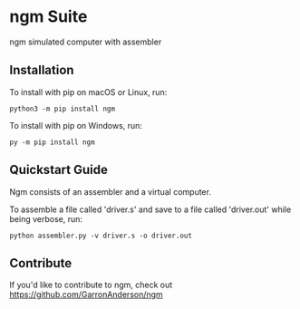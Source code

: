 # ngm Suite

ngm simulated computer with assembler

## Installation

To install with pip on macOS or Linux, run:

    python3 -m pip install ngm

To install with pip on Windows, run:

    py -m pip install ngm

## Quickstart Guide

Ngm consists of an assembler and a virtual computer.

To assemble a file called 'driver.s' and save to a file called 'driver.out' while being verbose, run:

    python assembler.py -v driver.s -o driver.out

## Contribute

If you'd like to contribute to ngm, check out https://github.com/GarronAnderson/ngm
